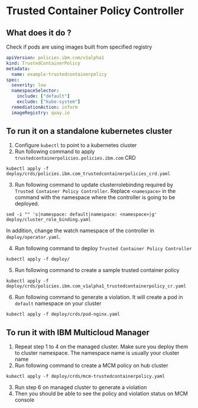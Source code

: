 # Trusted Container Policy Controller

## What does it do ?

Check if pods are using images built from specified registry

```yaml
apiVersion: policies.ibm.com/v1alpha1
kind: TrustedContainerPolicy
metadata:
  name: example-trustedcontainerpolicy
spec:
  severity: low
  namespaceSelector:
    include: ["default"]
    exclude: ["kube-system"]
  remediationAction: inform
  imageRegistry: quay.io
```

## To run it on a standalone kubernetes cluster
1. Configure `kubectl` to point to a kubernetes cluster
2. Run following command to apply `trustedcontainerpolicies.policies.ibm.com` CRD
```
kubectl apply -f deploy/crds/policies.ibm.com_trustedcontainerpolicies_crd.yaml
```
3. Run following command to update clusterrolebinding required by `Trusted Container Policy Controller`. Replace `<namespace>` in the command with the namespace where the controller is going to be deployed.
```
sed -i "" 's|namespace: default|namespace: <namespace>|g' deploy/cluster_role_binding.yaml
```
In addition, change the watch namespace of the controller in `deploy/operator.yaml`.

4. Run following command to deploy `Trusted Container Policy Controller`
```
kubectl apply -f deploy/
```
5. Run following command to create a sample trusted container policy
```
kubectl apply -f deploy/crds/policies.ibm.com_v1alpha1_trustedcontainerpolicy_cr.yaml
```
6. Run following command to generate a violation. It will create a pod in `default` namespace on your cluster
```
kubectl apply -f deploy/crds/pod-nginx.yaml
```

## To run it with IBM Multicloud Manager
1. Repeat step 1 to 4 on the managed cluster. Make sure you deploy them to cluster namespace. The namespace name is usually your cluster name
2. Run following command to create a MCM policy on hub cluster
```
kubectl apply -f deploy/crds/mcm-trustedcontainerpolicy.yaml
```
3. Run step 6 on managed cluster to generate a violation
4. Then you should be able to see the policy and violation status on MCM console
